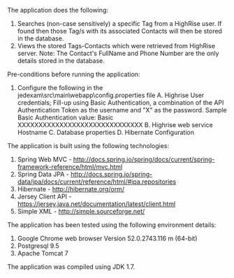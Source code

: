 
The application does the following:
1. Searches (non-case sensitively) a specific Tag from a HighRise user. If found then those Tag/s with its associated Contacts will then be stored in the database.
2. Views the stored Tags-Contacts which were retrieved from HighRise server. 
Note: The Contact's FullName and Phone Number are the only details stored in the database.

Pre-conditions before running the application:
1. Configure the following in the jedexam\src\main\webapp\config.properties file
	A. Highrise User credentials; Fill-up using Basic Authentication, a combination of the API Authentication Token as the username and "X" as the password.
		Sample Basic Authentication value: Basic XXXXXXXXXXXXXXXXXXXXXXXXXXXXXX
	B. Highrise web service Hostname
	C. Database properties
	D. Hibernate Configuration

The application is built using the following technologies:
1. Spring Web MVC - http://docs.spring.io/spring/docs/current/spring-framework-reference/html/mvc.html
2. Spring Data JPA - http://docs.spring.io/spring-data/jpa/docs/current/reference/html/#jpa.repositories
3. Hibernate - http://hibernate.org/orm/
4. Jersey Client API - https://jersey.java.net/documentation/latest/client.html
5. Simple XML -  http://simple.sourceforge.net/

The application has been tested using the following environment details:
1. Google Chrome web browser Version 52.0.2743.116 m (64-bit)
2. Postgresql 9.5
3. Apache Tomcat 7

The application was compiled using JDK 1.7.
